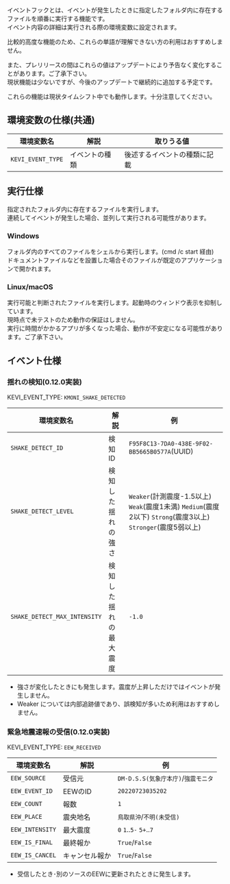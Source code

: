 イベントフックとは、イベントが発生したときに指定したフォルダ内に存在するファイルを順番に実行する機能です。  
イベント内容の詳細は実行される際の環境変数に設定されます。

比較的高度な機能のため、これらの単語が理解できない方の利用はおすすめしません。

また、プレリリースの間はこれらの値はアップデートにより予告なく変化することがあります。ご了承下さい。  
現状機能は少ないですが、今後のアップデートで継続的に追加する予定です。

これらの機能は現状タイムシフト中でも動作します。十分注意してください。

## 環境変数の仕様(共通)

|環境変数名|解説|取りうる値|
|---|---|---|
|`KEVI_EVENT_TYPE`|イベントの種類|後述するイベントの種類に記載|

## 実行仕様

指定されたフォルダ内に存在するファイルを実行します。  
連続してイベントが発生した場合、並列して実行される可能性があります。

### Windows

フォルダ内のすべてのファイルをシェルから実行します。(cmd /c start 経由)  
ドキュメントファイルなどを設置した場合そのファイルが既定のアプリケーションで開かれます。

### Linux/macOS

実行可能と判断されたファイルを実行します。起動時のウィンドウ表示を抑制しています。  
現時点で未テストのため動作の保証はしません。  
実行に時間がかかるアプリが多くなった場合、動作が不安定になる可能性があります。ご了承下さい。

## イベント仕様

### 揺れの検知(0.12.0実装)

KEVI_EVENT_TYPE: `KMONI_SHAKE_DETECTED`

|環境変数名|解説|例|
|---|---|---|
|`SHAKE_DETECT_ID`|検知ID|`F95F8C13-7DA0-438E-9F02-BB5665B0577A`(UUID)|
|`SHAKE_DETECT_LEVEL`|検知した揺れの強さ|`Weaker`(計測震度-1.5以上) `Weak`(震度1未満) `Medium`(震度2以下) `Strong`(震度3以上) `Stronger`(震度5弱以上)|
|`SHAKE_DETECT_MAX_INTENSITY`|検知した揺れの最大震度|`-1.0`|

- 強さが変化したときにも発生します。震度が上昇しただけではイベントが発生しません。
- Weaker については内部追跡値であり、誤検知が多いため利用はおすすめしません。

### 緊急地震速報の受信(0.12.0実装)

KEVI_EVENT_TYPE: `EEW_RECEIVED`

|環境変数名|解説|例|
|---|---|---|
|`EEW_SOURCE`|受信元|`DM-D.S.S(気象庁本庁)`/`強震モニタ`|
|`EEW_EVENT_ID`|EEWのID|`20220723035202`|
|`EEW_COUNT`|報数|`1`|
|`EEW_PLACE`|震央地名|`鳥取県沖`/`不明(未受信)`|
|`EEW_INTENSITY`|最大震度|`0` `1`..`5-` `5+`..`7`|
|`EEW_IS_FINAL`|最終報か|`True`/`False`|
|`EEW_IS_CANCEL`|キャンセル報か|`True`/`False`|

- 受信したとき･別のソースのEEWに更新されたときに発生します。
